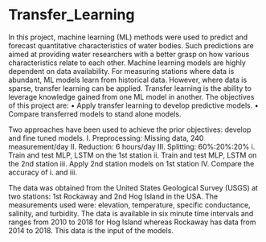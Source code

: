 # Transfer_Learning
In this project, machine learning (ML) methods were used to predict and forecast quantitative characteristics of water bodies. Such predictions are aimed at providing water researchers with a better grasp on how various characteristics relate to each other. Machine learning models are highly dependent on data availability. For measuring stations where data is abundant, ML models learn from historical data. However, where data is sparse, transfer learning can be applied. Transfer learning is the ability to leverage knowledge gained from one ML model in another. The objectives of this project are:
  • Apply transfer learning to develop predictive models.
  • Compare transferred models to stand alone models.

Two approaches have been used to achieve the prior objectives: develop and fine tuned models.
  I. Preprocessing: Missing data, 240 measurement/day
  II. Reduction: 6 hours/day
  III. Splitting: 60%:20%:20%
    i. Train and test MLP, LSTM on the 1st station
    ii. Train and test MLP, LSTM on the 2nd station
    iii. Apply 2nd station models on 1st station
  IV. Compare the accuracy of i. and iii.
  
The data was obtained from the United States Geological Survey (USGS) at two stations: 1st Rockaway and 2nd Hog Island in the USA.
The measurements used were: elevation, temperature, specific conductance, salinity, and turbidity. The data is available in six minute time intervals and ranges from 2010 to 2018 for Hog Island whereas Rockaway has data from 2014 to 2018. This data is the input of the models.
